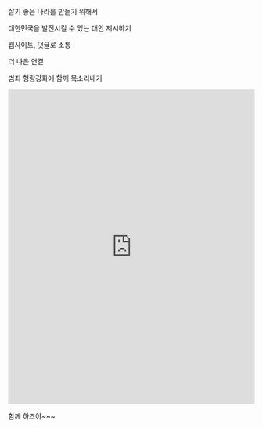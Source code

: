 살기 좋은 나라를 만들기 위해서

대한민국을 발전시킬 수 있는 대안 제시하기

웹사이트, 댓글로 소통



더 나은 연결

범죄 형량강화에 함께 목소리내기

<iframe width="100%" height="642" src="https://www.youtube.com/embed/yxBbu77u3KM" title="‘희생자 명단‘ 관련 전격 압수수색, 나경원과 안철수, 난방비 폭등 대책은?, “주한미군 필요” 김정은 왜? - [LIVE] MBC 뉴스외전 2023년 1월 26일" frameborder="0" allow="accelerometer; autoplay; clipboard-write; encrypted-media; gyroscope; picture-in-picture; web-share" allowfullscreen></iframe>


함께 하즈아~~~